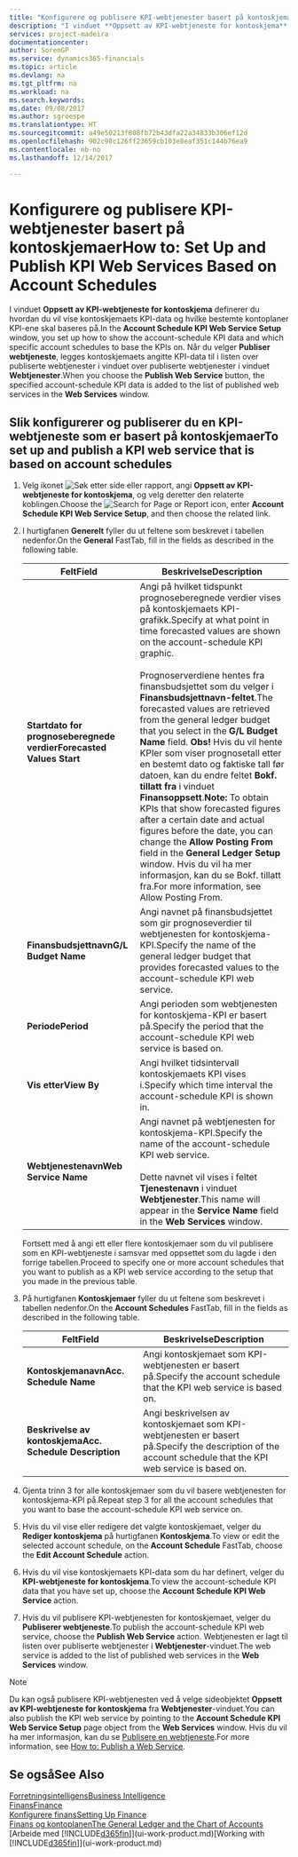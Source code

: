 ```yaml
---
title: "Konfigurere og publisere KPI-webtjenester basert på kontoskjemaer | Microsoft-dokumentasjon"
description: "I vinduet **Oppsett av KPI-webtjeneste for kontoskjema** definerer du hvordan du vil vise kontoskjemaets KPI-data og hvilke bestemte kontoplaner KPI-ene skal baseres på."
services: project-madeira
documentationcenter: 
author: SorenGP
ms.service: dynamics365-financials
ms.topic: article
ms.devlang: na
ms.tgt_pltfrm: na
ms.workload: na
ms.search.keywords: 
ms.date: 09/08/2017
ms.author: sgroespe
ms.translationtype: HT
ms.sourcegitcommit: a49e50213f808fb72b43dfa22a34833b306ef12d
ms.openlocfilehash: 902c98c126ff23659cb103e8eaf351c144b76ea9
ms.contentlocale: nb-no
ms.lasthandoff: 12/14/2017

---
```

# <a name="how-to-set-up-and-publish-kpi-web-services-based-on-account-schedules"></a><span data-ttu-id="4edd1-103">Konfigurere og publisere KPI-webtjenester basert på kontoskjemaer</span><span class="sxs-lookup"><span data-stu-id="4edd1-103">How to: Set Up and Publish KPI Web Services Based on Account Schedules</span></span>
<span data-ttu-id="4edd1-104">I vinduet **Oppsett av KPI-webtjeneste for kontoskjema** definerer du hvordan du vil vise kontoskjemaets KPI-data og hvilke bestemte kontoplaner KPI-ene skal baseres på.</span><span class="sxs-lookup"><span data-stu-id="4edd1-104">In the **Account Schedule KPI Web Service Setup** window, you set up how to show the account-schedule KPI data and which specific account schedules to base the KPIs on.</span></span> <span data-ttu-id="4edd1-105">Når du velger **Publiser webtjeneste**, legges kontoskjemaets angitte KPI-data til i listen over publiserte webtjenester i vinduet over publiserte webtjenester i vinduet **Webtjenester**.</span><span class="sxs-lookup"><span data-stu-id="4edd1-105">When you choose the **Publish Web Service** button, the specified account-schedule KPI data is added to the list of published web services in the **Web Services** window.</span></span>  

## <a name="to-set-up-and-publish-a-kpi-web-service-that-is-based-on-account-schedules"></a><span data-ttu-id="4edd1-106">Slik konfigurerer og publiserer du en KPI-webtjeneste som er basert på kontoskjemaer</span><span class="sxs-lookup"><span data-stu-id="4edd1-106">To set up and publish a KPI web service that is based on account schedules</span></span>  

1.  <span data-ttu-id="4edd1-107">Velg ikonet ![Søk etter side eller rapport](media/ui-search/search_small.png "Søk etter side eller rapport"), angi **Oppsett av KPI-webtjeneste for kontoskjema**, og velg deretter den relaterte koblingen.</span><span class="sxs-lookup"><span data-stu-id="4edd1-107">Choose the ![Search for Page or Report](media/ui-search/search_small.png "Search for Page or Report icon") icon, enter **Account Schedule KPI Web Service Setup**, and then choose the related link.</span></span>  
2.  <span data-ttu-id="4edd1-108">I hurtigfanen **Generelt** fyller du ut feltene som beskrevet i tabellen nedenfor.</span><span class="sxs-lookup"><span data-stu-id="4edd1-108">On the **General** FastTab, fill in the fields as described in the following table.</span></span>  

    |<span data-ttu-id="4edd1-109">Felt</span><span class="sxs-lookup"><span data-stu-id="4edd1-109">Field</span></span>|<span data-ttu-id="4edd1-110">Beskrivelse</span><span class="sxs-lookup"><span data-stu-id="4edd1-110">Description</span></span>|  
    |---------------------------------|---------------------------------------|  
    |<span data-ttu-id="4edd1-111">**Startdato for prognoseberegnede verdier**</span><span class="sxs-lookup"><span data-stu-id="4edd1-111">**Forecasted Values Start**</span></span>|<span data-ttu-id="4edd1-112">Angi på hvilket tidspunkt prognoseberegnede verdier vises på kontoskjemaets KPI-grafikk.</span><span class="sxs-lookup"><span data-stu-id="4edd1-112">Specify at what point in time forecasted values are shown on the account-schedule KPI graphic.</span></span><br /><br /> <span data-ttu-id="4edd1-113">Prognoserverdiene hentes fra finansbudsjettet som du velger i **Finansbudsjettnavn-feltet**.</span><span class="sxs-lookup"><span data-stu-id="4edd1-113">The forecasted values are retrieved from the general ledger budget that you select in the **G/L Budget Name** field.</span></span> <span data-ttu-id="4edd1-114">**Obs!** Hvis du vil hente KPIer som viser prognosetall etter en bestemt dato og faktiske tall før datoen, kan du endre feltet **Bokf. tillatt fra** i vinduet **Finansoppsett**.</span><span class="sxs-lookup"><span data-stu-id="4edd1-114">**Note:**  To obtain KPIs that show forecasted figures after a certain date and actual figures before the date, you can change the **Allow Posting From** field in the **General Ledger Setup** window.</span></span> <span data-ttu-id="4edd1-115">Hvis du vil ha mer informasjon, kan du se Bokf. tillatt fra.</span><span class="sxs-lookup"><span data-stu-id="4edd1-115">For more information, see Allow Posting From.</span></span>|  
    |<span data-ttu-id="4edd1-116">**Finansbudsjettnavn**</span><span class="sxs-lookup"><span data-stu-id="4edd1-116">**G/L Budget Name**</span></span>|<span data-ttu-id="4edd1-117">Angi navnet på finansbudsjettet som gir prognoseverdier til webtjenesten for kontoskjema-KPI.</span><span class="sxs-lookup"><span data-stu-id="4edd1-117">Specify the name of the general ledger budget that provides forecasted values to the account-schedule KPI web service.</span></span>|  
    |<span data-ttu-id="4edd1-118">**Periode**</span><span class="sxs-lookup"><span data-stu-id="4edd1-118">**Period**</span></span>|<span data-ttu-id="4edd1-119">Angi perioden som webtjenesten for kontoskjema-KPI er basert på.</span><span class="sxs-lookup"><span data-stu-id="4edd1-119">Specify the period that the account-schedule KPI web service is based on.</span></span>|  
    |<span data-ttu-id="4edd1-120">**Vis etter**</span><span class="sxs-lookup"><span data-stu-id="4edd1-120">**View By**</span></span>|<span data-ttu-id="4edd1-121">Angi hvilket tidsintervall kontoskjemaets KPI vises i.</span><span class="sxs-lookup"><span data-stu-id="4edd1-121">Specify which time interval the account-schedule KPI is shown in.</span></span>|  
    |<span data-ttu-id="4edd1-122">**Webtjenestenavn**</span><span class="sxs-lookup"><span data-stu-id="4edd1-122">**Web Service Name**</span></span>|<span data-ttu-id="4edd1-123">Angi navnet på webtjenesten for kontoskjema-KPI.</span><span class="sxs-lookup"><span data-stu-id="4edd1-123">Specify the name of the account-schedule KPI web service.</span></span><br /><br /> <span data-ttu-id="4edd1-124">Dette navnet vil vises i feltet **Tjenestenavn** i vinduet **Webtjenester**.</span><span class="sxs-lookup"><span data-stu-id="4edd1-124">This name will appear in the **Service Name** field in the **Web Services** window.</span></span>|  

    <span data-ttu-id="4edd1-125">Fortsett med å angi ett eller flere kontoskjemaer som du vil publisere som en KPI-webtjeneste i samsvar med oppsettet som du lagde i den forrige tabellen.</span><span class="sxs-lookup"><span data-stu-id="4edd1-125">Proceed to specify one or more account schedules that you want to publish as a KPI web service according to the setup that you made in the previous table.</span></span>  

3.  <span data-ttu-id="4edd1-126">På hurtigfanen **Kontoskjemaer** fyller du ut feltene som beskrevet i tabellen nedenfor.</span><span class="sxs-lookup"><span data-stu-id="4edd1-126">On the **Account Schedules** FastTab, fill in the fields as described in the following table.</span></span>  

    |<span data-ttu-id="4edd1-127">Felt</span><span class="sxs-lookup"><span data-stu-id="4edd1-127">Field</span></span>|<span data-ttu-id="4edd1-128">Beskrivelse</span><span class="sxs-lookup"><span data-stu-id="4edd1-128">Description</span></span>|  
    |---------------------------------|---------------------------------------|  
    |<span data-ttu-id="4edd1-129">**Kontoskjemanavn**</span><span class="sxs-lookup"><span data-stu-id="4edd1-129">**Acc. Schedule Name**</span></span>|<span data-ttu-id="4edd1-130">Angi kontoskjemaet som KPI-webtjenesten er basert på.</span><span class="sxs-lookup"><span data-stu-id="4edd1-130">Specify the account schedule that the KPI web service is based on.</span></span>|  
    |<span data-ttu-id="4edd1-131">**Beskrivelse av kontoskjema**</span><span class="sxs-lookup"><span data-stu-id="4edd1-131">**Acc. Schedule Description**</span></span>|<span data-ttu-id="4edd1-132">Angi beskrivelsen av kontoskjemaet som KPI-webtjenesten er basert på.</span><span class="sxs-lookup"><span data-stu-id="4edd1-132">Specify the description of the account schedule that the KPI web service is based on.</span></span>|  

4.  <span data-ttu-id="4edd1-133">Gjenta trinn 3 for alle kontoskjemaer som du vil basere webtjenesten for kontoskjema-KPI på.</span><span class="sxs-lookup"><span data-stu-id="4edd1-133">Repeat step 3 for all the account schedules that you want to base the account-schedule KPI web service on.</span></span>  
5.  <span data-ttu-id="4edd1-134">Hvis du vil vise eller redigere det valgte kontoskjemaet, velger du **Rediger kontoskjema** på hurtigfanen **Kontoskjema**.</span><span class="sxs-lookup"><span data-stu-id="4edd1-134">To view or edit the selected account schedule, on the **Account Schedule** FastTab, choose the **Edit Account Schedule** action.</span></span>  
6.  <span data-ttu-id="4edd1-135">Hvis du vil vise kontoskjemaets KPI-data som du har definert, velger du **KPI-webtjeneste for kontoskjema**.</span><span class="sxs-lookup"><span data-stu-id="4edd1-135">To view the account-schedule KPI data that you have set up, choose the **Account Schedule KPI Web Service** action.</span></span>  
7.  <span data-ttu-id="4edd1-136">Hvis du vil publisere KPI-webtjenesten for kontoskjemaet, velger du **Publiserer webtjeneste**.</span><span class="sxs-lookup"><span data-stu-id="4edd1-136">To publish the account-schedule KPI web service, choose the **Publish Web Service** action.</span></span> <span data-ttu-id="4edd1-137">Webtjenesten er lagt til listen over publiserte webtjenester i **Webtjenester**-vinduet.</span><span class="sxs-lookup"><span data-stu-id="4edd1-137">The web service is added to the list of published web services in the **Web Services** window.</span></span>  

> [!NOTE]  
>  <span data-ttu-id="4edd1-138">Du kan også publisere KPI-webtjenesten ved å velge sideobjektet **Oppsett av KPI-webtjeneste for kontoskjema** fra **Webtjenester**-vinduet.</span><span class="sxs-lookup"><span data-stu-id="4edd1-138">You can also publish the KPI web service by pointing to the **Account Schedule KPI Web Service Setup** page object from the **Web Services** window.</span></span> <span data-ttu-id="4edd1-139">Hvis du vil ha mer informasjon, kan du se [Publisere en webtjeneste](across-how-publish-web-service.md).</span><span class="sxs-lookup"><span data-stu-id="4edd1-139">For more information, see [How to: Publish a Web Service](across-how-publish-web-service.md).</span></span>  

## <a name="see-also"></a><span data-ttu-id="4edd1-140">Se også</span><span class="sxs-lookup"><span data-stu-id="4edd1-140">See Also</span></span>  
[<span data-ttu-id="4edd1-141">Forretningsintelligens</span><span class="sxs-lookup"><span data-stu-id="4edd1-141">Business Intelligence</span></span>](bi.md)  
[<span data-ttu-id="4edd1-142">Finans</span><span class="sxs-lookup"><span data-stu-id="4edd1-142">Finance</span></span>](finance.md)  
[<span data-ttu-id="4edd1-143">Konfigurere finans</span><span class="sxs-lookup"><span data-stu-id="4edd1-143">Setting Up Finance</span></span>](finance-setup-finance.md)  
[<span data-ttu-id="4edd1-144">Finans og kontoplanen</span><span class="sxs-lookup"><span data-stu-id="4edd1-144">The General Ledger and the Chart of Accounts</span></span>](finance-general-ledger.md)  
<span data-ttu-id="4edd1-145">[Arbeide med [!INCLUDE[d365fin](includes/d365fin_md.md)]](ui-work-product.md)</span><span class="sxs-lookup"><span data-stu-id="4edd1-145">[Working with [!INCLUDE[d365fin](includes/d365fin_md.md)]](ui-work-product.md)</span></span>

